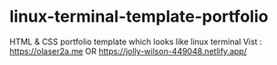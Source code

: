 # linux-terminal-template-portfolio
HTML &amp; CSS portfolio template which looks like linux terminal 
Vist : https://olaser2a.me
OR
https://jolly-wilson-449048.netlify.app/
